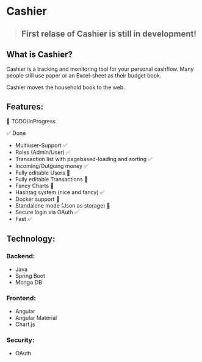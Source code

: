 # Cashier

> ## First relase of Cashier is still in development!

## What is Cashier?

Cashier is a tracking and monitoring tool for your personal cashflow. Many people still use paper or an Excel-sheet as their budget book.

Cashier moves the household book to the web.

## Features:
:construction: TODO/InProgress

:white_check_mark: Done

* Multiuser-Support :white_check_mark:
* Roles (Admin/User) :white_check_mark:
* Transaction list with pagebased-loading and sorting :white_check_mark:
* Incoming/Outgoing money :white_check_mark:
* Fully editable Users :construction:
* Fully editable Transactions :construction:
* Fancy Charts :construction:
* Hashtag system (nice and fancy) :white_check_mark:
* Docker support :construction:
* Standalone mode (Json as storage) :construction:
* Secure login via OAuth :white_check_mark: 
* Fast :white_check_mark:

## Technology:

### Backend:
* Java
* Spring Boot
* Mongo DB

### Frontend:
* Angular
* Angular Material
* Chart.js

### Security:
* OAuth
